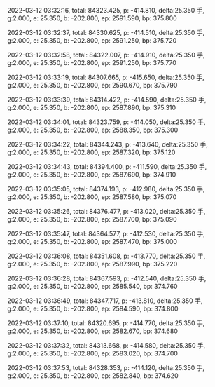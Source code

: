 2022-03-12 03:32:16, total: 84323.425, p: -414.810, delta:25.350 手, g:2.000, e: 25.350, b: -202.800, ep: 2591.590, bp: 375.800

2022-03-12 03:32:37, total: 84330.625, p: -414.510, delta:25.350 手, g:2.000, e: 25.350, b: -202.800, ep: 2591.250, bp: 375.720

2022-03-12 03:32:58, total: 84322.007, p: -414.910, delta:25.350 手, g:2.000, e: 25.350, b: -202.800, ep: 2591.250, bp: 375.770

2022-03-12 03:33:19, total: 84307.665, p: -415.650, delta:25.350 手, g:2.000, e: 25.350, b: -202.800, ep: 2590.670, bp: 375.790

2022-03-12 03:33:39, total: 84314.422, p: -414.590, delta:25.350 手, g:2.000, e: 25.350, b: -202.800, ep: 2587.890, bp: 375.310

2022-03-12 03:34:01, total: 84323.759, p: -414.050, delta:25.350 手, g:2.000, e: 25.350, b: -202.800, ep: 2588.350, bp: 375.300

2022-03-12 03:34:22, total: 84344.243, p: -413.640, delta:25.350 手, g:2.000, e: 25.350, b: -202.800, ep: 2587.320, bp: 375.120

2022-03-12 03:34:43, total: 84394.400, p: -411.590, delta:25.350 手, g:2.000, e: 25.350, b: -202.800, ep: 2587.690, bp: 374.910

2022-03-12 03:35:05, total: 84374.193, p: -412.980, delta:25.350 手, g:2.000, e: 25.350, b: -202.800, ep: 2587.580, bp: 375.070

2022-03-12 03:35:26, total: 84376.477, p: -413.020, delta:25.350 手, g:2.000, e: 25.350, b: -202.800, ep: 2587.700, bp: 375.090

2022-03-12 03:35:47, total: 84364.577, p: -412.530, delta:25.350 手, g:2.000, e: 25.350, b: -202.800, ep: 2587.470, bp: 375.000

2022-03-12 03:36:08, total: 84351.608, p: -413.770, delta:25.350 手, g:2.000, e: 25.350, b: -202.800, ep: 2587.990, bp: 375.220

2022-03-12 03:36:28, total: 84367.593, p: -412.540, delta:25.350 手, g:2.000, e: 25.350, b: -202.800, ep: 2585.540, bp: 374.760

2022-03-12 03:36:49, total: 84347.717, p: -413.810, delta:25.350 手, g:2.000, e: 25.350, b: -202.800, ep: 2584.590, bp: 374.800

2022-03-12 03:37:10, total: 84320.695, p: -414.770, delta:25.350 手, g:2.000, e: 25.350, b: -202.800, ep: 2582.670, bp: 374.680

2022-03-12 03:37:32, total: 84313.668, p: -414.580, delta:25.350 手, g:2.000, e: 25.350, b: -202.800, ep: 2583.020, bp: 374.700

2022-03-12 03:37:53, total: 84328.353, p: -414.120, delta:25.350 手, g:2.000, e: 25.350, b: -202.800, ep: 2582.840, bp: 374.620